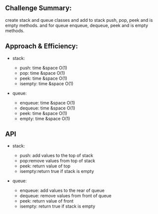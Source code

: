 ## Challenge Summary:
create stack and queue classes and add to stack push, pop, peek and is empty methods. and for queue enqueue, dequeue, peek and is empty methods. 

## Approach & Efficiency:

- stack:
    - push: time &space O(1)
    - pop: time &space O(1)
    - peek: time &space O(1)
    - isempty: time &space O(1)

- queue:
    - enqueue: time &space O(1)
    - dequeue: time &space O(1)
    - peek: time &space O(1)
    - empty: time &space O(1)

## API

- stack:
    - push: add values to the top of stack
    - pop:remove values from top of stack
    - peek: return value of top 
    - isempty:return true if stack is empty 

- queue:
    - enqueue: add values to the rear of queue
    - dequeue: remove values from front of queue
    - peek: return value of front
    - isempty: return true if stack is empty 




